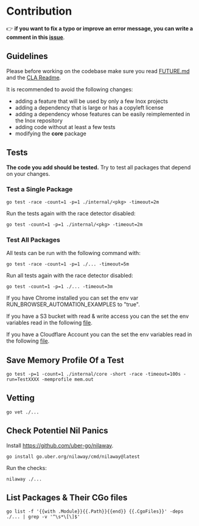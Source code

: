 # Contribution

👉 **if you want to fix a typo or improve an error message, you can write a
comment in this [issue](https://github.com/inoxlang/inox/issues/4)**.

## Guidelines

Please before working on the codebase make sure you read [FUTURE.md](./FUTURE.md) and
the [CLA Readme](.legal/CLA/README.md).

It is recommended to avoid the following changes:
- adding a feature that will be used by only a few Inox projects
- adding a dependency that is large or has a copyleft license
- adding a dependency whose features can be easily reimplemented in the Inox repository
- adding code without at least a few tests
- modifying the **core** package

## Tests

**The code you add should be tested.** Try to test all packages that depend on your changes.

### Test a Single Package

```
go test -race -count=1 -p=1 ./internal/<pkg> -timeout=2m
```

Run the tests again with the race detector disabled:

```
go test -count=1 -p=1 ./internal/<pkg> -timeout=2m
```

### Test All Packages

All tests can be run with the following command with:

```
go test -race -count=1 -p=1 ./... -timeout=5m
```

Run all tests again with the race detector disabled:

```
go test -count=1 -p=1 ./... -timeout=3m
```

If you have Chrome installed you can set the env var
RUN_BROWSER_AUTOMATION_EXAMPLES to "true".

If you have a S3 bucket with read & write access you can the set the env
variables read in the following [file](internal/globals/s3_ns/fs_test.go).

If you have a Cloudflare Account you can the set the env variables read in the
following [file](internal/project/secrets_test.go).

## Save Memory Profile Of a Test

```
go test -p=1 -count=1 ./internal/core -short -race -timeout=100s -run=TestXXXX -memprofile mem.out
```

## Vetting

```
go vet ./...
```

## Check Potentiel Nil Panics

Install https://github.com/uber-go/nilaway.

```
go install go.uber.org/nilaway/cmd/nilaway@latest
```

Run the checks:

```
nilaway ./...
```

## List Packages & Their CGo files

```
go list -f '{{with .Module}}{{.Path}}{{end}} {{.CgoFiles}}' -deps ./... | grep -v '^\s*\[\]$'
```
